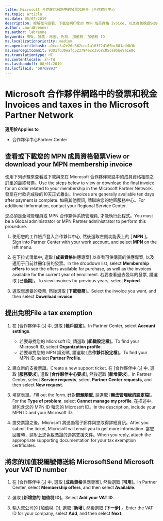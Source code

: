 ```yaml
---
title: Microsoft 合作夥伴網路中的發票和稅金 |合作夥伴中心
ms.topic: article
ms.date: 05/07/2019
description: 瞭解如何查看、下載及列印您的 MPN 成員資格 ivoice, 以及為免稅提供的檔案, 並將您的加值稅識別碼傳送給 Microsoft。
author: LauraBrenner
ms.author: labrenne
keywords: MPN, 發票, 地圖, 免稅, 加值稅, 加值稅 ID
ms.localizationpriority: medium
ms.openlocfilehash: a9ccc3a2e26d362ccd1a10372d160bc801addb3b
ms.sourcegitcommit: 9d01fb30eafc523784ecc3568c05da9bbe9a1e8c
ms.translationtype: HT
ms.contentlocale: zh-TW
ms.lasthandoff: 08/01/2019
ms.locfileid: "68708893"
---
```

# <a name="invoices-and-taxes-in-the-microsoft-partner-network"></a><span data-ttu-id="44dd5-104">Microsoft 合作夥伴網路中的發票和稅金</span><span class="sxs-lookup"><span data-stu-id="44dd5-104">Invoices and taxes in the Microsoft Partner Network</span></span>

<span data-ttu-id="44dd5-105">**適用於**</span><span class="sxs-lookup"><span data-stu-id="44dd5-105">**Applies to**</span></span>

-  <span data-ttu-id="44dd5-106">合作夥伴中心</span><span class="sxs-lookup"><span data-stu-id="44dd5-106">Partner Center</span></span>

## <a name="view-or-download-your-mpn-membership-invoice"></a><span data-ttu-id="44dd5-107">查看或下載您的 MPN 成員資格發票</span><span class="sxs-lookup"><span data-stu-id="44dd5-107">View or download your MPN membership invoice</span></span>

<span data-ttu-id="44dd5-108">使用下列步驟來查看或下載與您在 Microsoft 合作夥伴網路中的成員資格相關之訂單的最終發票。</span><span class="sxs-lookup"><span data-stu-id="44dd5-108">Use the steps below to view or download the final invoice for an order related to your membership in the Microsoft Partner Network.</span></span> <span data-ttu-id="44dd5-109">發票在付款完成後的10天正式推出。</span><span class="sxs-lookup"><span data-stu-id="44dd5-109">Invoices are generally available ten days after payment is complete.</span></span> <span data-ttu-id="44dd5-110">如需其他資訊, 請聯絡您的地區服務中心。</span><span class="sxs-lookup"><span data-stu-id="44dd5-110">For additional information, contact your Regional Service Center.</span></span>  

<span data-ttu-id="44dd5-111">您必須是全域管理員或 MPN 合作夥伴系統管理員, 才能執行此程式。</span><span class="sxs-lookup"><span data-stu-id="44dd5-111">You must be a Global administrator or MPN Partner administrator to perform this procedure.</span></span> 

1.  <span data-ttu-id="44dd5-112">使用您的工作帳戶登入合作夥伴中心, 然後選取左側功能表上的 [ **MPN** ]。</span><span class="sxs-lookup"><span data-stu-id="44dd5-112">Sign into Partner Center with your work account, and select **MPN** on the left menu.</span></span>

4.  <span data-ttu-id="44dd5-113">在下拉式清單中, 選取 [**成員資格**供應專案] 以查看可供購買的供應專案, 以及適用于目前註冊年份的發票。</span><span class="sxs-lookup"><span data-stu-id="44dd5-113">In the dropdown list, select **Membership offers** to see the offers available for purchase, as well as the invoices available for the current year of enrollment.</span></span> <span data-ttu-id="44dd5-114">若要查看過去幾年的發票, 請選取 [已**過期**]。</span><span class="sxs-lookup"><span data-stu-id="44dd5-114">To view invoices for previous years, select **Expired**.</span></span>

6.  <span data-ttu-id="44dd5-115">選取您想要的發票, 然後選取 [**下載發票**]。</span><span class="sxs-lookup"><span data-stu-id="44dd5-115">Select the invoice you want, and then select **Download invoice**.</span></span> 

## <a name="file-a-tax-exemption"></a><span data-ttu-id="44dd5-116">提出免稅</span><span class="sxs-lookup"><span data-stu-id="44dd5-116">File a tax exemption</span></span>

1.  <span data-ttu-id="44dd5-117">在 [合作夥伴中心] 中, 選取 [**帳戶設定**]。</span><span class="sxs-lookup"><span data-stu-id="44dd5-117">In Partner Center, select **Account settings**.</span></span>
    -   <span data-ttu-id="44dd5-118">若要尋找您的 Microsoft ID, 請選取 [**組織設定檔**]。</span><span class="sxs-lookup"><span data-stu-id="44dd5-118">To find your Microsoft ID, select **Organization profile**.</span></span>
    -   <span data-ttu-id="44dd5-119">若要尋找您的 MPN 識別碼, 請選取 [**合作夥伴設定檔**]。</span><span class="sxs-lookup"><span data-stu-id="44dd5-119">To find your MPN ID, select **Partner Profile**.</span></span>

2.  <span data-ttu-id="44dd5-120">建立新的支援票證。</span><span class="sxs-lookup"><span data-stu-id="44dd5-120">Create a new support ticket.</span></span> <span data-ttu-id="44dd5-121">在 [合作夥伴中心] 中, 選取 [**服務要求**], 選取 [**合作夥伴中心要求**], 然後選取 [**新增要求**]。</span><span class="sxs-lookup"><span data-stu-id="44dd5-121">In Partner Center, select **Service requests**, select **Partner Center requests**, and then select **New request**.</span></span>

3.  <span data-ttu-id="44dd5-122">填寫表單。</span><span class="sxs-lookup"><span data-stu-id="44dd5-122">Fill out the form.</span></span> <span data-ttu-id="44dd5-123">針對**問題類型**, 請選取 [**無法管理我的設定檔**]。</span><span class="sxs-lookup"><span data-stu-id="44dd5-123">For the **Type of problem**, select **Cannot manage my profile**.</span></span> <span data-ttu-id="44dd5-124">在描述中，請包含您的 MPN ID 和您的 Microsoft ID。</span><span class="sxs-lookup"><span data-stu-id="44dd5-124">In the description, include your MPN ID and your Microsoft ID.</span></span>

4.  <span data-ttu-id="44dd5-125">提交票證之後，Microsoft 將透過電子郵件與您取得詳細資訊。</span><span class="sxs-lookup"><span data-stu-id="44dd5-125">After you submit the ticket, Microsoft will email you to get more information.</span></span> <span data-ttu-id="44dd5-126">當您回覆時，請附上您免稅憑證的適當支援文件。</span><span class="sxs-lookup"><span data-stu-id="44dd5-126">When you reply, attach the appropriate supporting documentation for your tax exemption certificates.</span></span>

## <a name="send-microsoft-your-vat-id-number"></a><span data-ttu-id="44dd5-127">將您的加值稅編號傳送給 Microsoft</span><span class="sxs-lookup"><span data-stu-id="44dd5-127">Send Microsoft your VAT ID number</span></span>
1.  <span data-ttu-id="44dd5-128">在 [合作夥伴中心] 中, 選取 [**成員資格**供應專案], 然後選取 [**可用**]。</span><span class="sxs-lookup"><span data-stu-id="44dd5-128">In Partner Center, select **Membership offers**, and then select **Available**.</span></span> 

2.  <span data-ttu-id="44dd5-129">選取 [**新增您的 加值稅 ID**]。</span><span class="sxs-lookup"><span data-stu-id="44dd5-129">Select **Add your VAT ID**.</span></span> 

3.  <span data-ttu-id="44dd5-130">輸入您公司的 [加值稅 ID], 選取 [**新增**], 然後選取 **[下一步]** 。</span><span class="sxs-lookup"><span data-stu-id="44dd5-130">Enter the VAT ID for your company, select **Add**, and then select **Next**.</span></span> 

